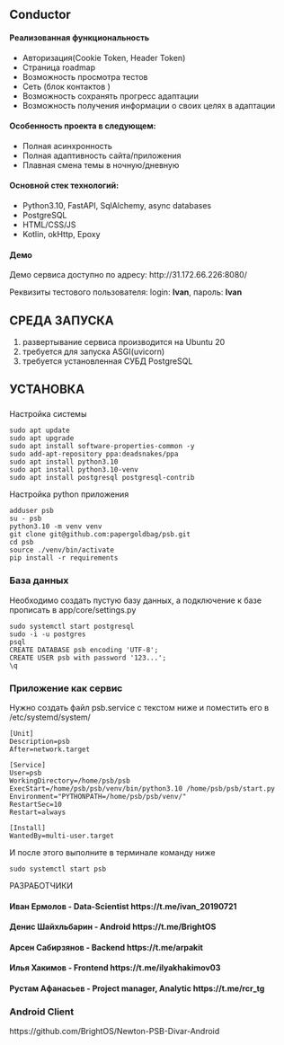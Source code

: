<h2>Conductor</h2>

<h4>Реализованная функциональность</h4>
<ul>
    <li>Авторизация(Cookie Token, Header Token)</li>
    <li>Страница roadmap</li>
    <li>Возможность просмотра тестов</li>
    <li>Сеть (блок контактов )</li>
    <li>Возможность сохранять прогресс адаптации</li>
    <li>Возможность получения информации о своих целях в адаптации</li>
</ul>


<h4>Особенность проекта в следующем:</h4>
<ul>
    <li>Полная асинхронность</li>
    <li>Полная адаптивность сайта/приложения</li>
    <li>Плавная смена темы в ночную/дневную</li>  
</ul>


<h4>Основной стек технологий:</h4>
<ul>
    <li>Python3.10, FastAPI, SqlAlchemy, async databases</li>
	<li>PostgreSQL</li>
	<li>HTML/CSS/JS</li>
	<li>Kotlin, okHttp, Epoxy</li>
 </ul>


<h4>Демо</h4>
<p>Демо сервиса доступно по адресу: http://31.172.66.226:8080/</p>
<p>Реквизиты тестового пользователя: login: <b>Ivan</b>, пароль: <b>Ivan</b></p>


СРЕДА ЗАПУСКА
------------
1) развертывание сервиса производится на Ubuntu 20
2) требуется для запуска ASGI(uvicorn)
3) требуется установленная СУБД PostgreSQL


УСТАНОВКА
------------
###
Настройка системы
~~~
sudo apt update
sudo apt upgrade
sudo apt install software-properties-common -y
sudo add-apt-repository ppa:deadsnakes/ppa
sudo apt install python3.10
sudo apt install python3.10-venv
sudo apt install postgresql postgresql-contrib
~~~
Настройка python приложения
~~~
adduser psb
su - psb
python3.10 -m venv venv
git clone git@github.com:papergoldbag/psb.git
cd psb
source ./venv/bin/activate
pip install -r requirements
~~~


### База данных
Необходимо создать пустую базу данных, а подключение к базе прописать в app/core/settings.py
~~~
sudo systemctl start postgresql
sudo -i -u postgres
psql
CREATE DATABASE psb encoding 'UTF-8';
CREATE USER psb with password '123...';
\q
~~~


### Приложение как сервис
Нужно создать файл psb.service с текстом ниже и поместить его в /etc/systemd/system/
~~~
[Unit]
Description=psb
After=network.target

[Service]
User=psb
WorkingDirectory=/home/psb/psb
ExecStart=/home/psb/psb/venv/bin/python3.10 /home/psb/psb/start.py
Environment="PYTHONPATH=/home/psb/psb/venv/"
RestartSec=10
Restart=always

[Install]
WantedBy=multi-user.target
~~~
И после этого выполните в терминале команду ниже
~~~
sudo systemctl start psb
~~~


РАЗРАБОТЧИКИ
<h4>Иван Ермолов - Data-Scientist https://t.me/ivan_20190721 </h4>
<h4>Денис Шайхльбарин - Android https://t.me/BrightOS </h4>
<h4>Арсен Сабирзянов - Backend https://t.me/arpakit </h4>
<h4>Илья Хакимов - Frontend https://t.me/ilyakhakimov03 </h4>
<h4>Рустам Афанасьев - Project manager, Analytic https://t.me/rcr_tg </h4>



<h3>Android Client</h3>
https://github.com/BrightOS/Newton-PSB-Divar-Android
